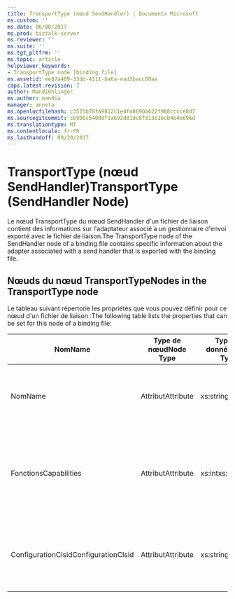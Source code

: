 ```yaml
---
title: TransportType (nœud SendHandler) | Documents Microsoft
ms.custom: ''
ms.date: 06/08/2017
ms.prod: biztalk-server
ms.reviewer: ''
ms.suite: ''
ms.tgt_pltfrm: ''
ms.topic: article
helpviewer_keywords:
- TransportType node [binding file]
ms.assetid: ee87a409-33dd-4111-ba6a-ead3bacc80aa
caps.latest.revision: 7
author: MandiOhlinger
ms.author: mandia
manager: anneta
ms.openlocfilehash: c3525b78fa9812c1e4fa8690a622f9b8cccce8d7
ms.sourcegitcommit: cb908c540d8f1a692d01dc8f313e16cb4b4e696d
ms.translationtype: MT
ms.contentlocale: fr-FR
ms.lasthandoff: 09/20/2017
---
```

# <a name="transporttype-sendhandler-node"></a><span data-ttu-id="19e25-102">TransportType (nœud SendHandler)</span><span class="sxs-lookup"><span data-stu-id="19e25-102">TransportType (SendHandler Node)</span></span>
<span data-ttu-id="19e25-103">Le nœud TransportType du nœud SendHandler d'un fichier de liaison contient des informations sur l'adaptateur associé à un gestionnaire d'envoi exporté avec le fichier de liaison.</span><span class="sxs-lookup"><span data-stu-id="19e25-103">The TransportType node of the SendHandler node of a binding file contains specific information about the adapter associated with a send handler that is exported with the binding file.</span></span>  
  
## <a name="nodes-in-the-transporttype-node"></a><span data-ttu-id="19e25-104">Nœuds du nœud TransportType</span><span class="sxs-lookup"><span data-stu-id="19e25-104">Nodes in the TransportType node</span></span>  
 <span data-ttu-id="19e25-105">Le tableau suivant répertorie les propriétés que vous pouvez définir pour ce nœud d'un fichier de liaison :</span><span class="sxs-lookup"><span data-stu-id="19e25-105">The following table lists the properties that can be set for this node of a binding file:</span></span>  
  
|<span data-ttu-id="19e25-106">**Nom**</span><span class="sxs-lookup"><span data-stu-id="19e25-106">**Name**</span></span>|<span data-ttu-id="19e25-107">**Type de nœud**</span><span class="sxs-lookup"><span data-stu-id="19e25-107">**Node Type**</span></span>|<span data-ttu-id="19e25-108">**Type de données**</span><span class="sxs-lookup"><span data-stu-id="19e25-108">**Data Type**</span></span>|<span data-ttu-id="19e25-109">**Description**</span><span class="sxs-lookup"><span data-stu-id="19e25-109">**Description**</span></span>|<span data-ttu-id="19e25-110">**Restrictions**</span><span class="sxs-lookup"><span data-stu-id="19e25-110">**Restrictions**</span></span>|<span data-ttu-id="19e25-111">**Commentaires**</span><span class="sxs-lookup"><span data-stu-id="19e25-111">**Comments**</span></span>|  
|--------------|-------------------|-------------------|---------------------|----------------------|------------------|  
|<span data-ttu-id="19e25-112">Nom</span><span class="sxs-lookup"><span data-stu-id="19e25-112">Name</span></span>|<span data-ttu-id="19e25-113">Attribut</span><span class="sxs-lookup"><span data-stu-id="19e25-113">Attribute</span></span>|<span data-ttu-id="19e25-114">xs:string</span><span class="sxs-lookup"><span data-stu-id="19e25-114">xs:string</span></span>|<span data-ttu-id="19e25-115">Spécifie le nom de l'adaptateur associé au gestionnaire d'envoi.</span><span class="sxs-lookup"><span data-stu-id="19e25-115">Specifies the name of the adapter associated with the send handler.</span></span>|<span data-ttu-id="19e25-116">Facultatif</span><span class="sxs-lookup"><span data-stu-id="19e25-116">Not required</span></span>|<span data-ttu-id="19e25-117">Valeur par défaut : vide</span><span class="sxs-lookup"><span data-stu-id="19e25-117">Default value: empty</span></span>|  
|<span data-ttu-id="19e25-118">Fonctions</span><span class="sxs-lookup"><span data-stu-id="19e25-118">Capabilities</span></span>|<span data-ttu-id="19e25-119">Attribut</span><span class="sxs-lookup"><span data-stu-id="19e25-119">Attribute</span></span>|<span data-ttu-id="19e25-120">xs:int</span><span class="sxs-lookup"><span data-stu-id="19e25-120">xs:int</span></span>|<span data-ttu-id="19e25-121">Spécifie les fonctions de l'adaptateur associé au gestionnaire d'envoi.</span><span class="sxs-lookup"><span data-stu-id="19e25-121">Specifies the capabilities of the adapter associated with the send handler.</span></span>|<span data-ttu-id="19e25-122">Requis</span><span class="sxs-lookup"><span data-stu-id="19e25-122">Required</span></span>|<span data-ttu-id="19e25-123">Valeur par défaut : Aucun</span><span class="sxs-lookup"><span data-stu-id="19e25-123">Default value: none</span></span><br /><br /> <span data-ttu-id="19e25-124">Les valeurs possibles sont celles qui sont disponibles dans l'énumération [Microsoft.BizTalk.ExplorerOM.Capabilities](http://msdn.microsoft.com/library/microsoft.biztalk.explorerom.capabilities.aspx) .</span><span class="sxs-lookup"><span data-stu-id="19e25-124">Possible values include those available in the [Microsoft.BizTalk.ExplorerOM.Capabilities](http://msdn.microsoft.com/library/microsoft.biztalk.explorerom.capabilities.aspx) enumeration.</span></span>|  
|<span data-ttu-id="19e25-125">ConfigurationClsid</span><span class="sxs-lookup"><span data-stu-id="19e25-125">ConfigurationClsid</span></span>|<span data-ttu-id="19e25-126">Attribut</span><span class="sxs-lookup"><span data-stu-id="19e25-126">Attribute</span></span>|<span data-ttu-id="19e25-127">xs:string</span><span class="sxs-lookup"><span data-stu-id="19e25-127">xs:string</span></span>|<span data-ttu-id="19e25-128">Spécifie le GUID de configuration de l'adaptateur associé au gestionnaire d'envoi.</span><span class="sxs-lookup"><span data-stu-id="19e25-128">Specifies the configuration GUID of the adapter associated with the send handler.</span></span>|<span data-ttu-id="19e25-129">Facultatif</span><span class="sxs-lookup"><span data-stu-id="19e25-129">Not required</span></span>|<span data-ttu-id="19e25-130">Valeur par défaut : vide</span><span class="sxs-lookup"><span data-stu-id="19e25-130">Default value: empty</span></span>|